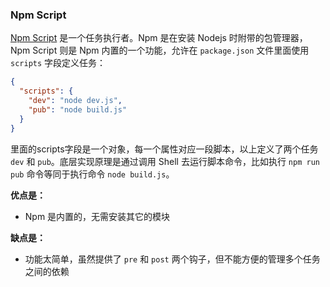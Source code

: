 ### Npm Script
[Npm Script](https://docs.npmjs.com/misc/scripts) 是一个任务执行者。Npm 是在安装 Nodejs 时附带的包管理器，Npm Script 则是 Npm 内置的一个功能，允许在 `package.json` 文件里面使用 `scripts` 字段定义任务：
```json
{
  "scripts": {
    "dev": "node dev.js",
    "pub": "node build.js"
  }
}
```
里面的scripts字段是一个对象，每一个属性对应一段脚本，以上定义了两个任务 `dev` 和 `pub`。底层实现原理是通过调用 Shell 去运行脚本命令，比如执行 `npm run pub` 命令等同于执行命令 `node build.js`。

**优点是：**
- Npm 是内置的，无需安装其它的模块

**缺点是：**
- 功能太简单，虽然提供了 `pre` 和 `post` 两个钩子，但不能方便的管理多个任务之间的依赖



